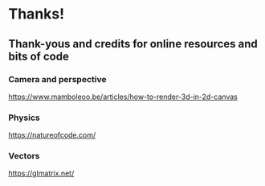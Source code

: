 # Thanks!

## Thank-yous and credits for online resources and bits of code

### Camera and perspective
https://www.mamboleoo.be/articles/how-to-render-3d-in-2d-canvas

### Physics
https://natureofcode.com/

### Vectors
https://glmatrix.net/

